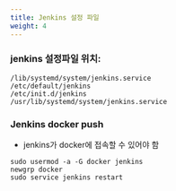 ```yaml
---
title: Jenkins 설정 파일
weight: 4
---
```

### jenkins 설정파일 위치:
```
/lib/systemd/system/jenkins.service
/etc/default/jenkins
/etc/init.d/jenkins
/usr/lib/systemd/system/jenkins.service
```

### Jenkins docker push
- jenkins가 docker에 접속할 수 있어야 함
```
sudo usermod -a -G docker jenkins
newgrp docker
sudo service jenkins restart
```